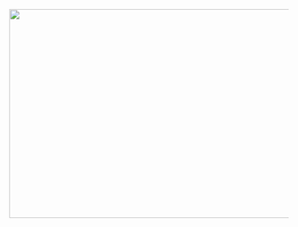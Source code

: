 <div class="header">
  <div align="center">
    <a href="https://www.youtube.com/watch?v=p8P2c5Djczs">
      <img src="https://github.com/user-attachments/assets/9c78f351-8911-41a4-a9f7-0565e55f7abc" width="670px" height="377px">
    </a>
  </div>
</div>
